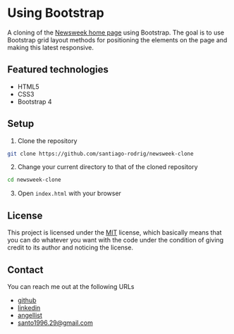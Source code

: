 # Using Bootstrap
A cloning of the [Newsweek home page](https://www.newsweek.com/) using
Bootstrap. The goal is to use Bootstrap grid layout methods for positioning
the elements on the page and making this latest responsive.

## Featured technologies

- HTML5
- CSS3
- Bootstrap 4

## Setup

1. Clone the repository

```zsh
git clone https://github.com/santiago-rodrig/newsweek-clone
```

2. Change your current directory to that of the cloned repository

```zsh
cd newsweek-clone
```

3. Open `index.html` with your browser

## License

This project is licensed under the [MIT](./LICENSE) license, which
basically means that you can do whatever you want with the code under the
condition of giving credit to its author and noticing the license.

## Contact

You can reach me out at the following URLs

- [github](https://github.com/santiago-rodrig)
- [linkedin](https://www.linkedin.com/in/santiago-andres-rodriguez-marquez)
- [angellist](https://angel.co/u/santiago-andres-rodriguez-marquez)
- [santo1996.29@gmail.com](mailto:santo1996.29@gmail.com)
